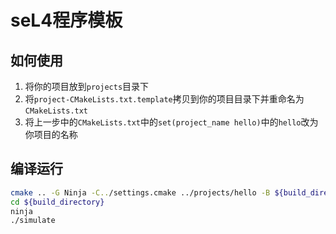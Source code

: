 # seL4程序模板

## 如何使用

1. 将你的项目放到`projects`目录下
2. 将`project-CMakeLists.txt.template`拷贝到你的项目目录下并重命名为`CMakeLists.txt`
3. 将上一步中的`CMakeLists.txt`中的`set(project_name hello)`中的`hello`改为你项目的名称

## 编译运行

```sh
cmake .. -G Ninja -C../settings.cmake ../projects/hello -B ${build_directory}
cd ${build_directory}
ninja
./simulate
```